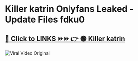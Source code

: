 
 # Killer katrin Onlyfans Leaked - Update Files fdku0

## <h2><a href="https://clipsfans.com/Killer_katrin&ref=git">🔗 Click to LINKS ⏩⏩ 👉 🟢 Killer katrin </a></h2>

<a href="https://clipsfans.com/Killer_katrin&ref=git" rel="nofollow" data-target="animated-image.originalLink"><img src="https://i.ibb.co.com/xMMVF88/686577567.gif" alt="Viral Video Original" style="max-width: 100%; display: inline-block;" data-target="animated-image.originalImage"></a>

